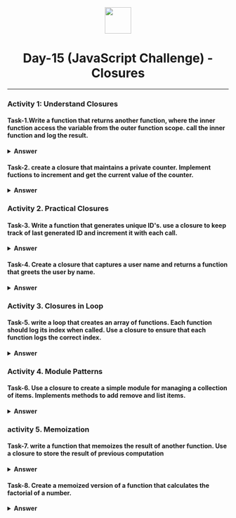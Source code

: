 <div align="center">
  <img height="60" src="https://img.icons8.com/color/344/javascript.png">
  <h1>Day-15 (JavaScript Challenge) - Closures</h1>
</div>

---

### Activity 1: Understand Closures

#### Task-1.Write a function that returns another function, where the inner function access the variable from the outer function scope. call the inner function and log the result.

<details><summary><b>Answer</b></summary>
<p>

```javascript
// Define the outer function
function outerFunction() {
  // Define a variable in the outer function's scope
  const outerVariable = 'I am from the outer function';

  // Define the inner function
  function innerFunction() {
    // Access the variable from the outer function's scope
    return outerVariable;
  }

  // Return the inner function
  return innerFunction;
}

// Call the outer function and store the returned inner function
const inner = outerFunction();

// Call the inner function and log the result
console.log(inner()); // Output: "I am from the outer function"

```

</p>
</details>

#### Task-2. create a closure that maintains a private counter. Implement fuctions to increment and get the current value of the counter.

<details><summary><b>Answer</b></summary>
<p>

```javascript
function createCounter() {
  let counter = 0;

  return {
    increment: function() {
      counter += 1;
    },
    getValue: function() {
      return counter;
    }
  };
}

const counter = createCounter();

counter.increment();
console.log(counter.getValue()); // Output: 1

counter.increment();
console.log(counter.getValue()); // Output: 2

```

</p>
</details>

### Activity 2. Practical Closures

#### Task-3. Write a function that generates unique ID's. use a closure to keep track of last generated ID and increment it with each call.

<details><summary><b>Answer</b></summary>
<p>

```javascript
function createIdGenerator() {
  let lastId = 0;

  return function() {
    lastId += 1;
    return lastId;
  };
}

const generateId = createIdGenerator();

console.log(generateId()); // Output: 1
console.log(generateId()); // Output: 2
console.log(generateId()); // Output: 3

```

</p>
</details>

#### Task-4. Create a closure that captures a user name and returns a function that greets the user by name.

<details><summary><b>Answer</b></summary>
<p>

```javascript
function createGreeter(userName) {
  return function() {
    return `Hello, ${userName}!`;
  };
}

const greetJohn = createGreeter('John');
console.log(greetJohn()); // Output: Hello, John!

const greetJane = createGreeter('Jane');
console.log(greetJane()); // Output: Hello, Jane!

```

</p>
</details>

### Activity 3. Closures in Loop

#### Task-5. write a loop that creates an array of functions. Each function should log its index when called. Use a closure to ensure that each function logs the correct index.

<details><summary><b>Answer</b></summary>
<p>

```javascript
const functions = [];

for (let i = 0; i < 5; i++) {
  functions.push((function(index) {
    return function() {
      console.log(index);
    };
  })(i));
}

// Test the functions
functions[0](); // Output: 0
functions[1](); // Output: 1
functions[2](); // Output: 2
functions[3](); // Output: 3
functions[4](); // Output: 4

```

</p>
</details>

### Activity 4. Module Patterns

#### Task-6. Use a closure to create a simple module for managing a collection of items. Implements methods to add remove and list items.

<details><summary><b>Answer</b></summary>
<p>

```javascript
function createItemManager() {
  let items = [];

  return {
    addItem: function(item) {
      items.push(item);
    },
    removeItem: function(item) {
      const index = items.indexOf(item);
      if (index > -1) {
        items.splice(index, 1);
      }
    },
    listItems: function() {
      return items.slice();
    }
  };
}

const itemManager = createItemManager();

itemManager.addItem('Apple');
itemManager.addItem('Banana');
console.log(itemManager.listItems()); // Output: ["Apple", "Banana"]

itemManager.removeItem('Apple');
console.log(itemManager.listItems()); // Output: ["Banana"]

```

</p>
</details>

### activity 5. Memoization

#### Task-7. write a function that memoizes the result of another function. Use a closure to store the result of previous computation

<details><summary><b>Answer</b></summary>
<p>

```javascript
function memoize(fn) {
  const cache = {};

  return function(...args) {
    const key = JSON.stringify(args);
    if (cache[key] !== undefined) {
      return cache[key];
    }
    const result = fn(...args);
    cache[key] = result;
    return result;
  };
}

// Example usage
function slowFunction(num) {
  console.log('Computing...');
  return num * num;
}

const memoizedSlowFunction = memoize(slowFunction);

console.log(memoizedSlowFunction(5)); // Output: Computing... 25
console.log(memoizedSlowFunction(5)); // Output: 25 (from cache)
console.log(memoizedSlowFunction(10)); // Output: Computing... 100
console.log(memoizedSlowFunction(10)); // Output: 100 (from cache)


```

</p>
</details>

#### Task-8. Create a memoized version of a function that calculates the factorial of a number.

<details><summary><b>Answer</b></summary>
<p>

```javascript
function memoize(fn) {
  const cache = {};

  return function(...args) {
    const key = JSON.stringify(args);
    if (cache[key] !== undefined) {
      return cache[key];
    }
    const result = fn(...args);
    cache[key] = result;
    return result;
  };
}

function factorial(n) {
  if (n <= 1) {
    return 1;
  }
  return n * factorial(n - 1);
}

const memoizedFactorial = memoize(factorial);

console.log(memoizedFactorial(5)); // Output: 120
console.log(memoizedFactorial(5)); // Output: 120 (from cache)
console.log(memoizedFactorial(6)); // Output: 720
console.log(memoizedFactorial(6)); // Output: 720 (from cache)

```

</p>
</details>